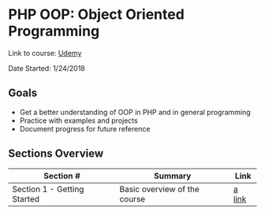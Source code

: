 #  PHP OOP: Object Oriented Programming

Link to course: [Udemy](https://www.udemy.com/oop-php-object-oriented-programing-with-project-1-course/)

Date Started: 1/24/2018

## Goals

*  Get a better understanding of OOP in PHP and in general programming
*  Practice with examples and projects
*  Document progress for future reference

## Sections Overview

| Section #      | Summary      | Link       |
| -------------- | ------------ | ---------- |
| Section 1 - Getting Started | Basic overview of the course | [a link]() |